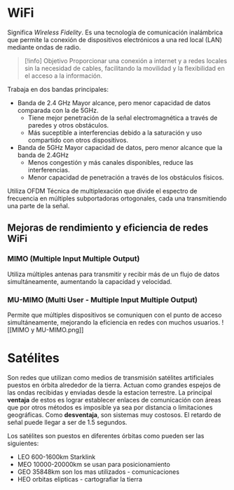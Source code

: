 # WiFi
Significa *Wireless Fidelity*. Es una tecnología de comunicación inalámbrica que permite la conexión de dispositivos electrónicos a una red local (LAN) mediante ondas de radio.
> [!info] Objetivo
> Proporcionar una conexión a internet y a redes locales sin la necesidad de cables, facilitando la movilidad y la flexibilidad en el acceso a la información.

Trabaja en dos bandas principales:
- Banda de 2.4 GHz
	Mayor alcance, pero menor capacidad de datos comparada con la de 5GHz.
	- Tiene mejor penetración de la señal electromagnética a través de paredes y otros obstáculos.
	- Más suceptible a interferencias debido a la saturación y uso compartido con otros dispositivos.
- Banda de 5GHz
	Mayor capacidad de datos, pero menor alcance que la banda de 2.4GHz
	- Menos congestión y más canales disponibles, reduce las interferencias.
	- Menor capacidad de penetración a través de los obstáculos físicos.

Utiliza OFDM Técnica de multiplexación que divide el espectro de frecuencia en múltiples subportadoras ortogonales, cada una transmitiendo una parte de la señal.
## Mejoras de rendimiento y eficiencia de redes WiFi
### MIMO (Multiple Input Multiple Output)
Utiliza múltiples antenas para transmitir y recibir más de un flujo de datos simultáneamente, aumentando la capacidad y velocidad.
### MU-MIMO (Multi User - Multiple Input Multiple Output)
Permite que múltiples dispositivos se comuniquen con el punto de acceso simultáneamente, mejorando la eficiencia en redes con muchos usuarios.
![[MIMO y MU-MIMO.png]]
# Satélites
Son redes que utilizan como medios de transmisión satélites artificiales puestos en órbita alrededor de la tierra. Actuan como grandes espejos de las ondas recibidas y enviadas desde la estacion terrestre.
La principal **ventaja** de estos es lograr establecer enlaces de comunicación con áreas que por otros métodos es imposible ya sea por distancia o limitaciones geográficas.
Como **desventaja**, son sistemas muy costosos. El retardo de señal puede llegar a ser de 1.5 segundos.

Los satélites son puestos en diferentes órbitas como pueden ser las siguientes:
- LEO 600-1600km Starklink
- MEO 10000-20000km se usan para posicionamiento
- GEO 35848km son los mas utilizados - comunicaciones
- HEO orbitas elipticas - cartografiar la tierra